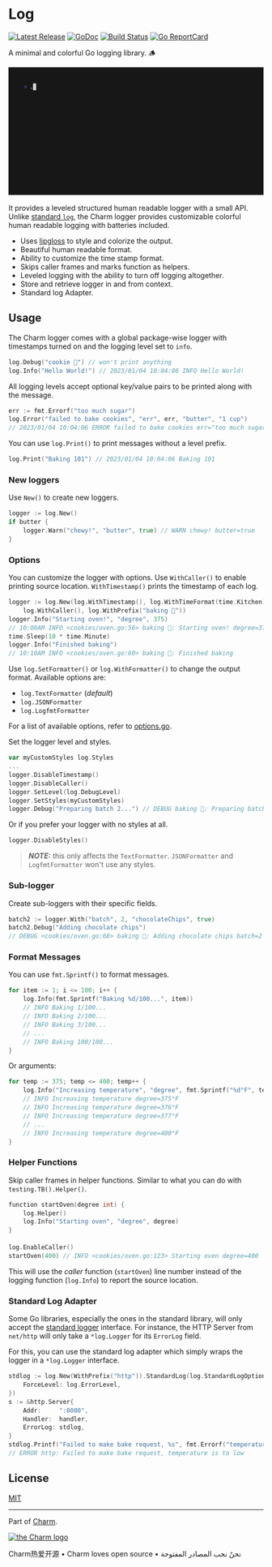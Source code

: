 # Log

[![Latest Release](https://img.shields.io/github/release/charmbracelet/log.svg)](https://github.com/charmbracelet/log/releases)
[![GoDoc](https://godoc.org/github.com/golang/gddo?status.svg)](https://pkg.go.dev/github.com/charmbracelet/log?tab=doc)
[![Build Status](https://github.com/charmbracelet/log/workflows/build/badge.svg)](https://github.com/charmbracelet/log/actions)
[![Go ReportCard](https://goreportcard.com/badge/charmbracelet/log)](https://goreportcard.com/report/charmbracelet/log)

A minimal and colorful Go logging library. 🪵

![Demo](./demo.gif)

It provides a leveled structured human readable logger with a small API. Unlike
[standard `log`][stdlog], the Charm logger provides customizable colorful human
readable logging with batteries included.

- Uses [lipgloss][lipgloss] to style and colorize the output.
- Beautiful human readable format.
- Ability to customize the time stamp format.
- Skips caller frames and marks function as helpers.
- Leveled logging with the ability to turn off logging altogether.
- Store and retrieve logger in and from context.
- Standard log Adapter.

## Usage

The Charm logger comes with a global package-wise logger with timestamps turned
on and the logging level set to `info`.

```go
log.Debug("cookie 🍪") // won't print anything
log.Info("Hello World!") // 2023/01/04 10:04:06 INFO Hello World!
```

All logging levels accept optional key/value pairs to be printed along with the
message.

```go
err := fmt.Errorf("too much sugar")
log.Error("failed to bake cookies", "err", err, "butter", "1 cup")
// 2023/01/04 10:04:06 ERROR failed to bake cookies err="too much sugar" butter="1 cup"
```

You can use `log.Print()` to print messages without a level prefix.

```go
log.Print("Baking 101") // 2023/01/04 10:04:06 Baking 101
```

### New loggers

Use `New()` to create new loggers.

```go
logger := log.New()
if butter {
    logger.Warn("chewy!", "butter", true) // WARN chewy! butter=true
}
```

### Options

You can customize the logger with options. Use `WithCaller()` to enable printing
source location. `WithTimestamp()` prints the timestamp of each log.

```go
logger := log.New(log.WithTimestamp(), log.WithTimeFormat(time.Kitchen),
    log.WithCaller(), log.WithPrefix("baking 🍪"))
logger.Info("Starting oven!", "degree", 375)
// 10:00AM INFO <cookies/oven.go:56> baking 🍪: Starting oven! degree=375
time.Sleep(10 * time.Minute)
logger.Info("Finished baking")
// 10:10AM INFO <cookies/oven.go:60> baking 🍪: Finished baking
```

Use `log.SetFormatter()` or `log.WithFormatter()` to change the output format.
Available options are:

- `log.TextFormatter` (_default_)
- `log.JSONFormatter`
- `log.LogfmtFormatter`

For a list of available options, refer to [options.go](./options.go).

Set the logger level and styles.

```go
var myCustomStyles log.Styles
...
logger.DisableTimestamp()
logger.DisableCaller()
logger.SetLevel(log.DebugLevel)
logger.SetStyles(myCustomStyles)
logger.Debug("Preparing batch 2...") // DEBUG baking 🍪: Preparing batch 2...
```

Or if you prefer your logger with no styles at all.

```go
logger.DisableStyles()
```

> **_NOTE:_** this only affects the `TextFormatter`. `JSONFormatter` and
> `LogfmtFormatter` won't use any styles.

### Sub-logger

Create sub-loggers with their specific fields.

```go
batch2 := logger.With("batch", 2, "chocolateChips", true)
batch2.Debug("Adding chocolate chips")
// DEBUG <cookies/oven.go:68> baking 🍪: Adding chocolate chips batch=2 chocolateChips=true
```

### Format Messages

You can use `fmt.Sprintf()` to format messages.

```go
for item := 1; i <= 100; i++ {
    log.Info(fmt.Sprintf("Baking %d/100...", item))
    // INFO Baking 1/100...
    // INFO Baking 2/100...
    // INFO Baking 3/100...
    // ...
    // INFO Baking 100/100...
}
```

Or arguments:

```go
for temp := 375; temp <= 400; temp++ {
    log.Info("Increasing temperature", "degree", fmt.Sprintf("%d°F", temp))
    // INFO Increasing temperature degree=375°F
    // INFO Increasing temperature degree=376°F
    // INFO Increasing temperature degree=377°F
    // ...
    // INFO Increasing temperature degree=400°F
}
```

### Helper Functions

Skip caller frames in helper functions. Similar to what you can do with
`testing.TB().Helper()`.

```go
function startOven(degree int) {
    log.Helper()
    log.Info("Starting oven", "degree", degree)
}

log.EnableCaller()
startOven(400) // INFO <cookies/oven.go:123> Starting oven degree=400
```

This will use the _caller_ function (`startOven`) line number instead of the
logging function (`log.Info`) to report the source location.

### Standard Log Adapter

Some Go libraries, especially the ones in the standard library, will only accept
the [standard logger][stdlog] interface. For instance, the HTTP Server from
`net/http` will only take a `*log.Logger` for its `ErrorLog` field.

For this, you can use the standard log adapter which simply wraps the logger in
a `*log.Logger` interface.

```go
stdlog := log.New(WithPrefix("http")).StandardLog(log.StandardLogOption{
    ForceLevel: log.ErrorLevel,
})
s := &http.Server{
    Addr:     ":8080",
    Handler:  handler,
    ErrorLog: stdlog,
}
stdlog.Printf("Failed to make bake request, %s", fmt.Errorf("temperature is to low"))
// ERROR http: Failed to make bake request, temperature is to low
```

[lipgloss]: https://github.com/charmbracelet/lipgloss
[stdlog]: https://pkg.go.dev/log

## License

[MIT](https://github.com/charmbracelet/log/raw/master/LICENSE)

---

Part of [Charm](https://charm.sh).

<a href="https://charm.sh/"><img alt="the Charm logo" src="https://stuff.charm.sh/charm-badge.jpg" width="400"></a>

Charm热爱开源 • Charm loves open source • نحنُ نحب المصادر المفتوحة
